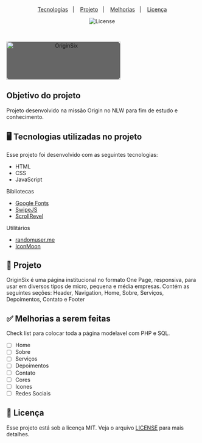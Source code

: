 <style type="text/css">
#box{
	width:300px;
	height:100px;
	background-color:#666;
	border-radius: 10px;
	}

</style>

<p align="center">
  <a href="#-tecnologias">Tecnologias</a>&nbsp;&nbsp;&nbsp;|&nbsp;&nbsp;&nbsp;
  <a href="#-projeto">Projeto</a>&nbsp;&nbsp;&nbsp;|&nbsp;&nbsp;&nbsp;
  <a href="#-melhorias-a-serem-feitas">Melhorias</a>&nbsp;&nbsp;&nbsp;|&nbsp;&nbsp;&nbsp;
  <a href="#memo-licença">Licença</a>
</p>

<p align="center">

  <img alt="License" src="https://img.shields.io/static/v1?label=license&message=MIT&color=49AA26&labelColor=000000">
</p>

<br>
<div id="box">
<p align="center">
  <img alt="OriginSix" src="https://i.imgur.com/cRGBUj4.png" width="100%">
</p>
</div>

## Objetivo do projeto

Projeto desenvolvido na missão Origin no NLW para fim de estudo e conhecimento.

## 🖥️ Tecnologias utilizadas no projeto

Esse projeto foi desenvolvido com as seguintes tecnologias:

- HTML
- CSS
- JavaScript

Bibliotecas

- [Google Fonts](https://fonts.google.com/)
- [SwipeJS](https://github.com/nolimits4web/Swiper)
- [ScrollRevel](https://scrollrevealjs.org)

Utilitários

- [randomuser.me](https://randomuser.me/photos)
- [IconMoon](https://icomoon.io/app/#/select)

## 📃 Projeto

OriginSix é uma página institucional no formato One Page, responsiva, para usar em diversos tipos de micro, pequena e média empresas. Contém as seguintes seções: Header, Navigation, Home, Sobre, Serviços, Depoimentos, Contato e Footer

## ✅ Melhorias a serem feitas

Check list para colocar toda a página modelavel com PHP e SQL.

- [ ] Home
- [ ] Sobre
- [ ] Serviços
- [ ] Depoimentos
- [ ] Contato
- [ ] Cores
- [ ] Icones
- [ ] Redes Sociais

## 📝 Licença

Esse projeto está sob a licença MIT. Veja o arquivo [LICENSE](.github/LICENSE.md) para mais detalhes.
